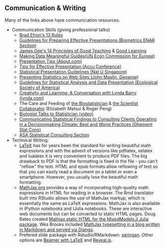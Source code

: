 ## Communication & Writing

Many of the links above have communication resources.

-   Communication Skills (giving professional talks)
    -   [Brad Efron's 13
        Rules](http://www-stat.stanford.edu/~ckirby/brad/other/2013ThirteenRules.pdf)
    -   [Guidelines for Preparing Effective Presentations (Biometrics
        ENAR Section)](http://www.enar.org/presentationguidelines.cfm)
    -   [James Gee's 14 Principles of Good
        Teaching](http://www.jamespaulgee.com/node/74) & [Good
        Learning](http://mason.gmu.edu/~lsmithg/jamespaulgee2print.html)
    -   [Making Data Meaningful Guides(UN Econ Commission for
        Europe)](http://www.unece.org/stats/documents/writing/)
    -   [Presentation Tips
        (About.com)](http://entrepreneurs.about.com/cs/marketing/a/presentingstats.htm)
    -   [Tips for Effective Presentation (Accu
        Conference)](http://www.accuconference.com/resources/effective-presentations.aspx)
    -   [Statistical Presentation Guidelines (Nat U
        Singapore)](http://blog.nus.edu.sg/dsap/2010/12/15/statistical-presentation-guidelines/)
    -   [Presenting Statistics on Web Sites (John Maslin,
        Geowise)](http://www.slideshare.net/scareymonster/presenting-statistics-on-web-sites)
    -   [Guidelines for Statistical Analysis and Data Presentation
        (Ecological Society of
        America)](http://esapubs.org/esapubs/statistics.htm)
    -   [Creativity and Learning: A Conversation with Lynda Barry
        (lynda.com)](http://www.lynda.com/Business-Illustration-tutorials/Creativity-Learning-Conversation-Lynda-Barry/136654-2.html)
    -   The Care and Feeding of [the
        Biostatistician](http://simplystatistics.org/2013/10/08/the-care-and-feeding-of-the-biostatistician/)
        & [the Scientist
        Collaborator](http://simplystatistics.org/2013/10/09/the-care-and-feeding-of-your-scientist-collaborator/)
        (Elizabeth Matsui & Roger Peng)
    -   [Biologist Talks to Statistician
        (video)](http://www.youtube.com/watch?v=Hz1fyhVOjr4)
    -   [Communicating Statistical Findings to Consulting Clients
        Operating in a Decisionmaking Climate: Best and Worst Practices
        (Ghement Stat Cons)](http://www.ghement.ca/jsm2014.html)
    -   [ASA Statistical Consulting
        Section](http://www.amstat.org/sections/cnsl)
-   Technical Writing:
    -   [LaTeX](/network-skills/latex) has for years been the standard
        for writing beautiful math expressions and with the advent of
        versions like pdflatex, xelatex and lualatex it is very
        convenient to produce PDF files. The big drawback to PDF is that
        the formatting is fixed in the file - you can't "reflow" the
        text. HTML and epub formats allow reflowing of text so that you
        can easily read a document on a tablet or even a smartphone.
        However, you usually lose the beautiful math formatting.
    -   [MathJax.org](http://mathjax.org) provides a way of
        incorporating high-quality math expressions in HTML for reading
        in a browser. The Rmd translator built into RStudio allows the
        use of MathJax markup, which is essentially the same as LaTeX
        expressions. MathJax is also available in IPython notebooks and
        IJulia notebooks. These are interactive web documents but can be
        converted to static HTML pages. Doug Bates created [Mathjax
        static HTML for the MixedModels.jl Julia
        package](http://dmbates.github.io/MixedModels.jl/). Wes Brooks
        included [MathJax typesetting in a blog written in Markdown and
        served via
        Django](http://somesquares.org/blog/2013/4/integrating-mathjax-and-markdown-django).
    -   Prefered slide package with Rstudio/RMarkdown: [xaringan](https://github.com/yihui/xaringan). Other options are [Beamer with LaTeX](https://www.sharelatex.com/learn/Beamer) and [Reveal.js](https://github.com/hakimel/reveal.js/). 
